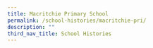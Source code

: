 ```yaml
---
title: Macritchie Primary School
permalink: /school-histories/macritchie-pri/
description: ""
third_nav_title: School Histories
---
```


